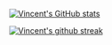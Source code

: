 [![Vincent's GitHub stats](https://github-readme-stats.vercel.app/api?username=vdesabou&show_icons=true&theme=radical)](https://github.com/anuraghazra/github-readme-stats)

[![Vincent's github streak](https://github-readme-streak-stats.herokuapp.com/?user=vdesabou&theme=blue-green)](https://github.com/DenverCoder1/github-readme-streak-stats)
<!--
**vdesabou/vdesabou** is a ✨ _special_ ✨ repository because its `README.md` (this file) appears on your GitHub profile.



Here are some ideas to get you started:

- 🔭 I’m currently working on ...
- 🌱 I’m currently learning ...
- 👯 I’m looking to collaborate on ...
- 🤔 I’m looking for help with ...
- 💬 Ask me about ...
- 📫 How to reach me: ...
- 😄 Pronouns: ...
- ⚡ Fun fact: ...
-->
